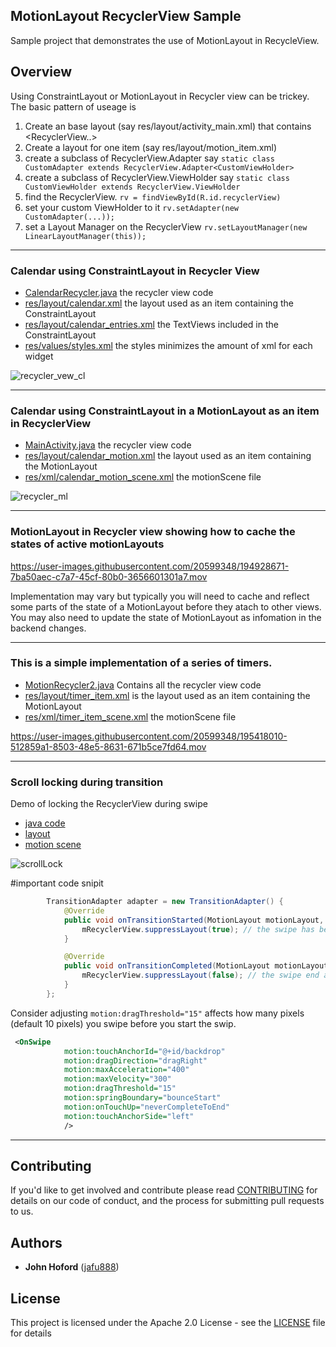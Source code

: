 ## MotionLayout RecyclerView Sample
Sample project that demonstrates the use of MotionLayout in RecycleView.

## Overview

Using ConstraintLayout or MotionLayout in Recycler view can be trickey. 
The basic pattern of useage is 
1. Create an base layout (say res/layout/activity_main.xml) that contains <RecyclerView..>
2. Create a layout for one item (say res/layout/motion_item.xml)
1. create a subclass of RecyclerView.Adapter say ```static class CustomAdapter extends RecyclerView.Adapter<CustomViewHolder>```
1. create a subclass of RecyclerView.ViewHolder say ```static class CustomViewHolder extends RecyclerView.ViewHolder```
1. find the RecyclerView. ```rv = findViewById(R.id.recyclerView)```
1. set your custom ViewHolder to it ```rv.setAdapter(new CustomAdapter(...));```
1. set a Layout Manager on the RecyclerView ```rv.setLayoutManager(new LinearLayoutManager(this));```

-----------------------------
### Calendar using ConstraintLayout in Recycler View

* [CalendarRecycler.java](https://github.com/androidx/constraintlayout/blob/main/demoProjects/ExamplesRecyclerView/app/src/main/java/com/example/motionrecycle/CalendarRecycler.java)
 the recycler view code
* [res/layout/calendar.xml](https://github.com/androidx/constraintlayout/blob/main/demoProjects/ExamplesRecyclerView/app/src/main/res/layout/calendar.xml)
 the layout used as an item containing the ConstraintLayout
* [res/layout/calendar_entries.xml](https://github.com/androidx/constraintlayout/blob/main/demoProjects/ExamplesRecyclerView/app/src/main/res/layout/calendar_entries.xml)
 the TextViews included in the ConstraintLayout
* [res/values/styles.xml](https://github.com/androidx/constraintlayout/blob/main/demoProjects/ExamplesRecyclerView/app/src/main/res/values/styles.xml)
 the styles minimizes the amount of xml for each widget 

![recycler_vew_cl](https://user-images.githubusercontent.com/15019413/197081542-de4947e7-fa14-4c95-8b8d-9e46766230e0.gif)

-----------------------------

###  Calendar using ConstraintLayout in a MotionLayout as an item in RecyclerView

* [MainActivity.java](https://github.com/androidx/constraintlayout/blob/main/demoProjects/ExamplesRecyclerView/app/src/main/java/com/example/motionrecycle/CalendarRecycler2.java)
 the recycler view code
* [res/layout/calendar_motion.xml](https://github.com/androidx/constraintlayout/blob/main/demoProjects/ExamplesRecyclerView/app/src/main/res/layout/calendar_motion.xml)
 the layout used as an item containing the MotionLayout
* [res/xml/calendar_motion_scene.xml](https://github.com/androidx/constraintlayout/blob/main/demoProjects/ExamplesRecyclerView/app/src/main/res/xml/calendar_motion_scene.xml)
 the motionScene file 


![recycler_ml](https://user-images.githubusercontent.com/15019413/197082807-2929704a-81ad-4401-ae65-b66b898d0a1b.gif)

-----------------------------

### MotionLayout in Recycler view showing how to cache the states of active motionLayouts


https://user-images.githubusercontent.com/20599348/194928671-7ba50aec-c7a7-45cf-80b0-3656601301a7.mov


Implementation may vary but typically you will need to cache and reflect some parts of the state of a MotionLayout before they atach to other views.
You may also need to update the state of MotionLayout as infomation in the backend changes.

-----------------------------

### This is a simple implementation of a series of timers.

* [MotionRecycler2.java](https://github.com/androidx/constraintlayout/blob/main/demoProjects/ExamplesRecyclerView/app/src/main/java/com/example/motionrecycle/MotionRecycler2.java) Contains all the recycler view code
* [res/layout/timer_item.xml](https://github.com/androidx/constraintlayout/blob/main/demoProjects/ExamplesRecyclerView/app/src/main/res/layout/timer_item.xml)
is the layout used as an item containing the MotionLayout
* [res/xml/timer_item_scene.xml](https://github.com/androidx/constraintlayout/blob/main/demoProjects/ExamplesRecyclerView/app/src/main/res/xml/timer_item_scene.xml)
the motionScene file

https://user-images.githubusercontent.com/20599348/195418010-512859a1-8503-48e5-8631-671b5ce7fd64.mov


-----------------------------


### Scroll locking during transition

Demo of locking the RecyclerView during swipe

* [java code](https://github.com/androidx/constraintlayout/blob/main/demoProjects/ExamplesRecyclerView/app/src/main/java/com/example/motionrecycle/MotionRecycler1.java)
* [layout](https://github.com/androidx/constraintlayout/blob/main/demoProjects/ExamplesRecyclerView/app/src/main/res/layout/lock_recycler_item.xml) 
* [motion scene](https://github.com/androidx/constraintlayout/blob/main/demoProjects/ExamplesRecyclerView/app/src/main/res/xml/lock_recycler_item_scene.xml)

![scrollLock](https://user-images.githubusercontent.com/15019413/196498539-b17683ac-84b7-495a-9242-103ede4440ec.gif)

#important code snipit
```java
        TransitionAdapter adapter = new TransitionAdapter() {
            @Override
            public void onTransitionStarted(MotionLayout motionLayout, int startId, int endId) {
                mRecyclerView.suppressLayout(true); // the swipe has begun 
            }

            @Override
            public void onTransitionCompleted(MotionLayout motionLayout, int currentId) {
                mRecyclerView.suppressLayout(false); // the swipe end allow scroll 
            }
        };
 ```
Consider adjusting ```motion:dragThreshold="15"``` affects how many pixels (default 10 pixels) you swipe before you start the swip.

```XML
 <OnSwipe
            motion:touchAnchorId="@+id/backdrop"
            motion:dragDirection="dragRight"
            motion:maxAcceleration="400"
            motion:maxVelocity="300"
            motion:dragThreshold="15"
            motion:springBoundary="bounceStart"
            motion:onTouchUp="neverCompleteToEnd"
            motion:touchAnchorSide="left"
            />
```

-----------------------------


## Contributing

If you'd like to get involved and contribute please read [CONTRIBUTING](https://github.com/androidx/constraintlayout/blob/main/CONTRIBUTING.md) for details on our code of conduct, and the process for submitting pull requests to us.

## Authors

- **John Hoford** ([jafu888](https://github.com/jafu888))

## License

This project is licensed under the Apache 2.0 License - see the [LICENSE](https://github.com/androidx/constraintlayout/blob/main/LICENSE) file for details
